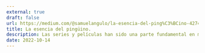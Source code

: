```yaml
---
external: true
draft: false
url: https://medium.com/@samuelangulo/la-esencia-del-ping%C3%BCino-42749a80a43
title: La esencia del pingüino.
description: Las series y películas han sido una parte fundamental en mi desarrollo como persona, de ahí he extraído gran parte de los valores que me identifican como persona.
date: 2022-10-14
---
```

